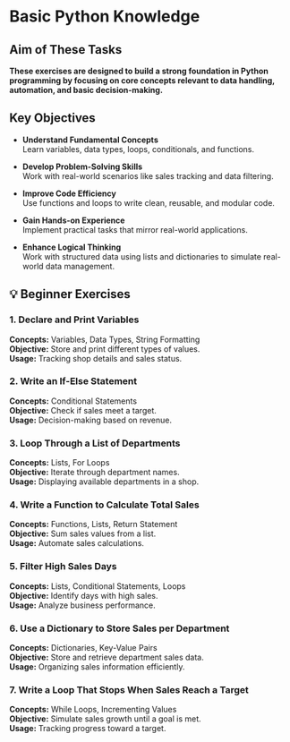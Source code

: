 # Basic Python Knowledge
## Aim of These Tasks
**These exercises are designed to build a strong foundation in Python programming by focusing on core concepts relevant to data handling, automation, and basic decision-making.**

## Key Objectives
- **Understand Fundamental Concepts**  
  Learn variables, data types, loops, conditionals, and functions.  

- **Develop Problem-Solving Skills**  
  Work with real-world scenarios like sales tracking and data filtering.  

- **Improve Code Efficiency**  
  Use functions and loops to write clean, reusable, and modular code.  

- **Gain Hands-on Experience**  
  Implement practical tasks that mirror real-world applications.  

- **Enhance Logical Thinking**  
  Work with structured data using lists and dictionaries to simulate real-world data management.

## 💡 Beginner Exercises

### 1. Declare and Print Variables
**Concepts:** Variables, Data Types, String Formatting  
**Objective:** Store and print different types of values.  
**Usage:** Tracking shop details and sales status.

### 2. Write an If-Else Statement
**Concepts:** Conditional Statements  
**Objective:** Check if sales meet a target.  
**Usage:** Decision-making based on revenue. 

### 3. Loop Through a List of Departments
**Concepts:** Lists, For Loops  
**Objective:** Iterate through department names.  
**Usage:** Displaying available departments in a shop.

### 4. Write a Function to Calculate Total Sales
**Concepts:** Functions, Lists, Return Statement  
**Objective:** Sum sales values from a list.  
**Usage:** Automate sales calculations.

### 5. Filter High Sales Days
**Concepts:** Lists, Conditional Statements, Loops  
**Objective:** Identify days with high sales.  
**Usage:** Analyze business performance.

### 6. Use a Dictionary to Store Sales per Department
**Concepts:** Dictionaries, Key-Value Pairs  
**Objective:** Store and retrieve department sales data.  
**Usage:** Organizing sales information efficiently.

### 7. Write a Loop That Stops When Sales Reach a Target
**Concepts:** While Loops, Incrementing Values  
**Objective:** Simulate sales growth until a goal is met.  
**Usage:** Tracking progress toward a target. 



